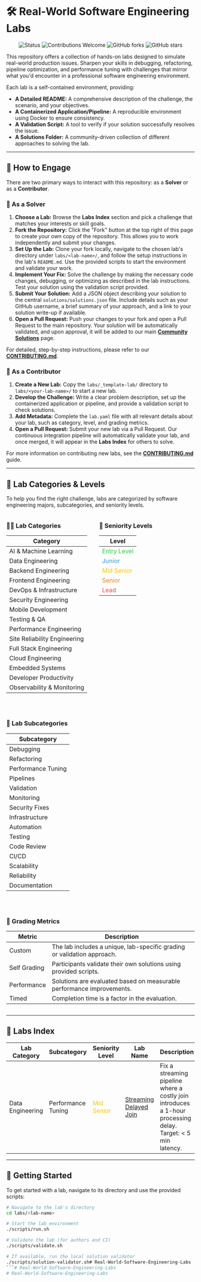 # 🛠️ Real-World Software Engineering Labs

<p align="center">
  <img src="https://img.shields.io/badge/Status-Active-brightgreen" alt="Status"/>
  <img src="https://img.shields.io/badge/Contributions-Welcome-blue" alt="Contributions Welcome"/>
  <img src="https://img.shields.io/github/forks/OmarEssameldinMousa/Real-World-Software-Engineering-Labs?style=social" alt="GitHub forks"/>
  <img src="https://img.shields.io/github/stars/OmarEssameldinMousa/Real-World-Software-Engineering-Labs?style=social" alt="GitHub stars"/>
</p>

This repository offers a collection of hands-on labs designed to simulate real-world production issues. Sharpen your skills in debugging, refactoring, pipeline optimization, and performance tuning with challenges that mirror what you'd encounter in a professional software engineering environment.

Each lab is a self-contained environment, providing:

*   **A Detailed README:** A comprehensive description of the challenge, the scenario, and your objectives.
*   **A Containerized Application/Pipeline:** A reproducible environment using Docker to ensure consistency.
*   **A Validation Script:** A tool to verify if your solution successfully resolves the issue.
*   **A Solutions Folder:** A community-driven collection of different approaches to solving the lab.

---

## 🚀 How to Engage

There are two primary ways to interact with this repository: as a **Solver** or as a **Contributor**.

### 🔹 As a Solver

1. **Choose a Lab:** Browse the **Labs Index** section and pick a challenge that matches your interests or skill goals.
2. **Fork the Repository:** Click the "Fork" button at the top right of this page to create your own copy of the repository. This allows you to work independently and submit your changes.
3. **Set Up the Lab:** Clone your fork locally, navigate to the chosen lab's directory under `labs/<lab-name>/`, and follow the setup instructions in the lab's `README.md`. Use the provided scripts to start the environment and validate your work.
4. **Implement Your Fix:** Solve the challenge by making the necessary code changes, debugging, or optimizing as described in the lab instructions. Test your solution using the validation script provided.
5. **Submit Your Solution:** Add a JSON object describing your solution to the central `solutions/solutions.json` file. Include details such as your GitHub username, a brief summary of your approach, and a link to your solution write-up if available.
6. **Open a Pull Request:** Push your changes to your fork and open a Pull Request to the main repository. Your solution will be automatically validated, and upon approval, it will be added to our main [**Community Solutions**](SOLUTIONS.md) page.

For detailed, step-by-step instructions, please refer to our [**CONTRIBUTING.md**](CONTRIBUTING.md).

### 🔹 As a Contributor

1. **Create a New Lab:** Copy the `labs/_template-lab/` directory to `labs/<your-lab-name>/` to start a new lab.
2. **Develop the Challenge:** Write a clear problem description, set up the containerized application or pipeline, and provide a validation script to check solutions.
3. **Add Metadata:** Complete the `lab.yaml` file with all relevant details about your lab, such as category, level, and grading metrics.
4. **Open a Pull Request:** Submit your new lab via a Pull Request. Our continuous integration pipeline will automatically validate your lab, and once merged, it will appear in the **Labs Index** for others to solve.

For more information on contributing new labs, see the [**CONTRIBUTING.md**](CONTRIBUTING.md) guide.

---

## 🔬 Lab Categories & Levels

To help you find the right challenge, labs are categorized by software engineering majors, subcategories, and seniority levels.

<div style="display: flex; flex-wrap: wrap; gap: 2rem; align-items: flex-start;">

<div>

### 🧑‍💻 Lab Categories

| Category                        |
|----------------------------------|
| AI & Machine Learning           |
| Data Engineering                |
| Backend Engineering             |
| Frontend Engineering            |
| DevOps & Infrastructure         |
| Security Engineering            |
| Mobile Development              |
| Testing & QA                    |
| Performance Engineering         |
| Site Reliability Engineering    |
| Full Stack Engineering          |
| Cloud Engineering               |
| Embedded Systems                |
| Developer Productivity          |
| Observability & Monitoring      |

</div>

<div>

### 🏅 Seniority Levels

| Level        |
|--------------|
| <span style="color:#2ecc40;">Entry Level</span>  |
| <span style="color:#3498db;">Junior</span>       |
| <span style="color:#f1c40f;">Mid Senior</span>   |
| <span style="color:#e67e22;">Senior</span>       |
| <span style="color:#e74c3c;">Lead</span>         |

</div>

<div>

### 🧩 Lab Subcategories

| Subcategory         |
|---------------------|
| Debugging           |
| Refactoring         |
| Performance Tuning  |
| Pipelines           |
| Validation          |
| Monitoring          |
| Security Fixes      |
| Infrastructure      |
| Automation          |
| Testing             |
| Code Review         |
| CI/CD               |
| Scalability         |
| Reliability         |
| Documentation       |

</div>

<div>

### 🎯 Grading Metrics

| Metric         | Description                                                                 |
|----------------|-----------------------------------------------------------------------------|
| Custom         | The lab includes a unique, lab-specific grading or validation approach.     |
| Self Grading   | Participants validate their own solutions using provided scripts.          |
| Performance    | Solutions are evaluated based on measurable performance improvements.       |
| Timed          | Completion time is a factor in the evaluation.                            |

</div>
</div>

---

## 📑 Labs Index

<!-- LABS_TABLE_START -->
| Lab Category | Subcategory | Seniority Level | Lab Name | Description | Grading | Contributor | # Solvers |
|---|---|---|---|---|---|---|---|
| Data Engineering | Performance Tuning | <span style="color:#f1c40f;">Mid Senior</span> | [Streaming Delayed Join](labs/streaming-delayed-join) | Fix a streaming pipeline where a costly join introduces a 1-hour processing delay. Target: < 5 min latency. | timed | [@OmarEssameldinMousa](https://github.com/OmarEssameldinMousa) | 1 |
<!-- LABS_TABLE_END -->

---

## 🧭 Getting Started

To get started with a lab, navigate to its directory and use the provided scripts:

```bash
# Navigate to the lab's directory
cd labs/<lab-name>

# Start the lab environment
./scripts/run.sh

# Validate the lab (for authors and CI)
./scripts/validate.sh

# If available, run the local solution validator
./scripts/solution-validator.sh# Real-World-Software-Engineering-Labs
```# Real-World-Software-Engineering-Labs
# Real-World-Software-Engineering-Labs
